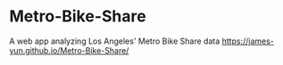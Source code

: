 # Metro-Bike-Share
A web app analyzing Los Angeles' Metro Bike Share data
https://james-yun.github.io/Metro-Bike-Share/
